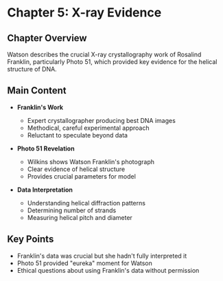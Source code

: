 # Chapter 5: X-ray Evidence

## Chapter Overview
Watson describes the crucial X-ray crystallography work of Rosalind Franklin, particularly Photo 51, which provided key evidence for the helical structure of DNA.

## Main Content
- **Franklin's Work**
  - Expert crystallographer producing best DNA images
  - Methodical, careful experimental approach
  - Reluctant to speculate beyond data

- **Photo 51 Revelation**
  - Wilkins shows Watson Franklin's photograph
  - Clear evidence of helical structure
  - Provides crucial parameters for model

- **Data Interpretation**
  - Understanding helical diffraction patterns
  - Determining number of strands
  - Measuring helical pitch and diameter

## Key Points
- Franklin's data was crucial but she hadn't fully interpreted it
- Photo 51 provided "eureka" moment for Watson
- Ethical questions about using Franklin's data without permission